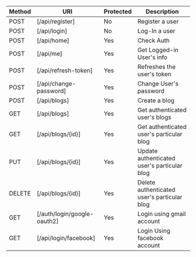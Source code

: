 | Method   | URI | Protected | Description |
| --- | --- | --- | --- |
| POST     | [/api/register] |     No       | Register a user |
| POST     | [/api/login]    |     No       | Log-In a user |
| POST     | [/api/home] |     Yes      | Check Auth |
| POST     | [/api/me] |     Yes      | Get Logged-in User's info |
| POST     | [/api/refresh-token] |     Yes      | Refreshes the user's token |
| POST     | [/api/change-password] |     Yes      | Change User's password |
| POST     | [/api/blogs] |     Yes      | Create a blog |
| GET     | [/api/blogs] |     Yes      | Get authenticated user's  blogs |
| GET     | [/api/blogs/{id}] |     Yes      | Get authenticated user's particular blog |
| PUT     | [/api/blogs/{id}] |     Yes      | Update authenticated user's particular blog |
| DELETE     | [/api/blogs/{id}] |     Yes      | Delete authenticated user's particular blog |
| GET     | [/auth/login/google-oauth2] |     Yes      | Login using gmail account |
| GET     | [/api/login/facebook] |     Yes      | Login Using facebook account |
